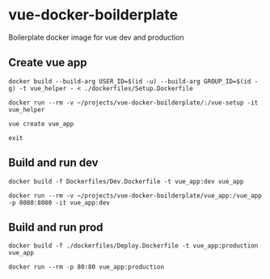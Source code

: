 # vue-docker-boilderplate
Boilerplate docker image for vue dev and production

## Create vue app
```
docker build --build-arg USER_ID=$(id -u) --build-arg GROUP_ID=$(id -g) -t vue_helper - < ./dockerfiles/Setup.Dockerfile

docker run --rm -v ~/projects/vue-docker-boilderplate/:/vue-setup -it vue_helper 

vue create vue_app

exit
```

## Build and run dev
```
docker build -f Dockerfiles/Dev.Dockerfile -t vue_app:dev vue_app

docker run --rm -v ~/projects/vue-docker-boilderplate/vue_app:/vue_app -p 8080:8080 -it vue_app:dev
```

## Build and run prod
```
docker build -f ./dockerfiles/Deploy.Dockerfile -t vue_app:production vue_app

docker run --rm -p 80:80 vue_app:production
```